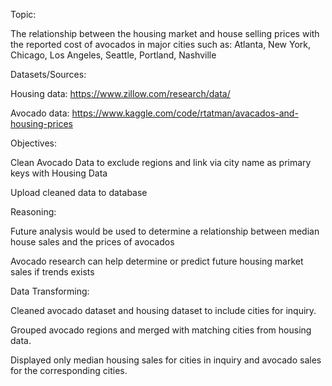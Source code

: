 Topic:

The relationship between the housing market and house selling prices with the reported cost of avocados in major cities such as: Atlanta, New York, Chicago, Los Angeles, Seattle, Portland, Nashville

Datasets/Sources:

Housing data: https://www.zillow.com/research/data/

Avocado data: https://www.kaggle.com/code/rtatman/avacados-and-housing-prices

Objectives:

Clean Avocado Data to exclude regions and link via city name as primary keys with Housing Data

Upload cleaned data to database

Reasoning:

Future analysis would be used to determine a relationship between median house sales and the prices of avocados

Avocado research can help determine or predict future housing market sales if trends exists

Data Transforming:

Cleaned avocado dataset and housing dataset to include cities for inquiry.

Grouped avocado regions and merged with matching cities from housing data.

Displayed only median housing sales for cities in inquiry and avocado sales for the corresponding cities.
